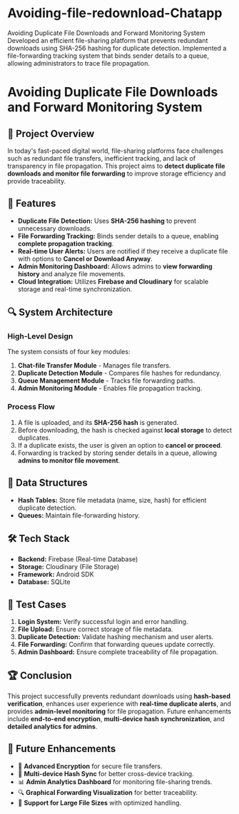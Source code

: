 # Avoiding-file-redownload-Chatapp
Avoiding Duplicate File Downloads and Forward Monitoring System Developed an efficient file-sharing platform that prevents redundant downloads using SHA-256 hashing for duplicate detection. Implemented a file-forwarding tracking system that binds sender details to a queue, allowing administrators to trace file propagation.

# Avoiding Duplicate File Downloads and Forward Monitoring System

## 📌 Project Overview
In today's fast-paced digital world, file-sharing platforms face challenges such as redundant file transfers, inefficient tracking, and lack of transparency in file propagation. This project aims to **detect duplicate file downloads and monitor file forwarding** to improve storage efficiency and provide traceability.

## 🚀 Features
- **Duplicate File Detection:** Uses **SHA-256 hashing** to prevent unnecessary downloads.
- **File Forwarding Tracking:** Binds sender details to a queue, enabling **complete propagation tracking**.
- **Real-time User Alerts:** Users are notified if they receive a duplicate file with options to **Cancel or Download Anyway**.
- **Admin Monitoring Dashboard:** Allows admins to **view forwarding history** and analyze file movements.
- **Cloud Integration:** Utilizes **Firebase and Cloudinary** for scalable storage and real-time synchronization.

## 🔍 System Architecture
### High-Level Design
The system consists of four key modules:
1. **Chat-file Transfer Module** - Manages file transfers.
2. **Duplicate Detection Module** - Compares file hashes for redundancy.
3. **Queue Management Module** - Tracks file forwarding paths.
4. **Admin Monitoring Module** - Enables file propagation tracking.

### Process Flow
1. A file is uploaded, and its **SHA-256 hash** is generated.
2. Before downloading, the hash is checked against **local storage** to detect duplicates.
3. If a duplicate exists, the user is given an option to **cancel or proceed**.
4. Forwarding is tracked by storing sender details in a queue, allowing **admins to monitor file movement**.

## 📂 Data Structures
- **Hash Tables:** Store file metadata (name, size, hash) for efficient duplicate detection.
- **Queues:** Maintain file-forwarding history.

## 🛠️ Tech Stack
- **Backend:** Firebase (Real-time Database)
- **Storage:** Cloudinary (File Storage)
- **Framework:** Android SDK
- **Database:** SQLite

## 🔬 Test Cases
1. **Login System:** Verify successful login and error handling.
2. **File Upload:** Ensure correct storage of file metadata.
3. **Duplicate Detection:** Validate hashing mechanism and user alerts.
4. **File Forwarding:** Confirm that forwarding queues update correctly.
5. **Admin Dashboard:** Ensure complete traceability of file propagation.

## 🏆 Conclusion
This project successfully prevents redundant downloads using **hash-based verification**, enhances user experience with **real-time duplicate alerts**, and provides **admin-level monitoring** for file propagation. Future enhancements include **end-to-end encryption**, **multi-device hash synchronization**, and **detailed analytics for admins**.

## 📌 Future Enhancements
- 🔐 **Advanced Encryption** for secure file transfers.
- 🔄 **Multi-device Hash Sync** for better cross-device tracking.
- 📊 **Admin Analytics Dashboard** for monitoring file-sharing trends.
- 🔍 **Graphical Forwarding Visualization** for better traceability.
- 📁 **Support for Large File Sizes** with optimized handling.
